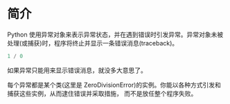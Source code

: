 # 简介

Python 使用异常对象来表示异常状态，并在遇到错误时引发异常。异常对象未被处理(或捕获)时，程序将终止并显示一条错误消息(traceback)。

<div class="run"></div>

```python
1 / 0
```

如果异常只能用来显示错误消息，就没多大意思了。

每个异常都是某个类(这里是 ZeroDivisionError)的实例。你能以各种方式引发和捕获这些实例，从而逮住错误并采取措施， 而不是放任整个程序失败。
